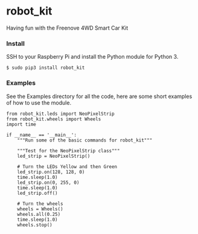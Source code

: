 # robot_kit
Having fun with the Freenove 4WD Smart Car Kit

### Install
SSH to your Raspberry Pi and install the Python module for Python 3.

```
$ sudo pip3 install robot_kit
```

### Examples
See the Examples directory for all the code, here are some short examples of how to use the module.

```
from robot_kit.leds import NeoPixelStrip
from robot_kit.wheels import Wheels
import time

if __name__ == '__main__':
    """Run some of the basic commands for robot_kit"""

    """Test for the NeoPixelStrip class"""
    led_strip = NeoPixelStrip()

    # Turn the LEDs Yellow and then Green
    led_strip.on(128, 128, 0)
    time.sleep(1.0)
    led_strip.on(0, 255, 0)
    time.sleep(1.0)
    led_strip.off()

    # Turn the wheels
    wheels = Wheels()
    wheels.all(0.25)
    time.sleep(1.0)
    wheels.stop()
```
